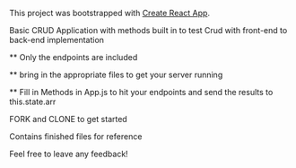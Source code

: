 This project was bootstrapped with [Create React App](https://github.com/facebookincubator/create-react-app).

Basic CRUD Application with methods built in to test Crud with front-end to back-end implementation


** Only the endpoints are included

** bring in the appropriate files to get your server running

** Fill in Methods in App.js to hit your endpoints and send the results to this.state.arr

FORK and CLONE to get started

Contains finished files for reference

Feel free to leave any feedback!




